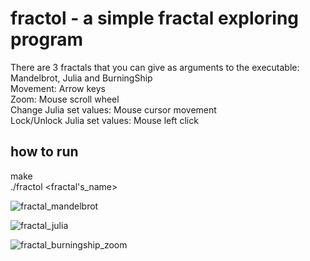 # fractol - a simple fractal exploring program
There are 3 fractals that you can give as arguments to the executable: Mandelbrot, Julia and BurningShip\
Movement: Arrow keys\
Zoom: Mouse scroll wheel\
Change Julia set values: Mouse cursor movement\
Lock/Unlock Julia set values: Mouse left click

## how to run
make\
./fractol <fractal's_name>

![fractal_mandelbrot](https://github.com/reneaho/fractol/assets/22603820/41f9c7e9-1fae-4414-b454-736e4281d72f)

![fractal_julia](https://github.com/reneaho/fractol/assets/22603820/966190f8-0a11-4e37-8bcd-752ba8c10f9e)

![fractal_burningship_zoom](https://github.com/reneaho/fractol/assets/22603820/eceb5566-51cf-4ca0-ba08-397f0cebe2fa)


